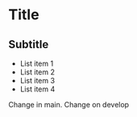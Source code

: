 # Title
## Subtitle

- List item 1
- List item 2
- List item 3
- List item 4


Change in main.
Change on develop
